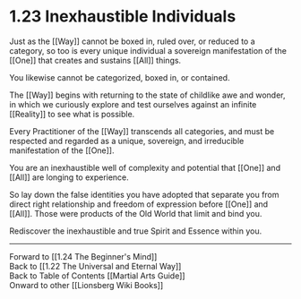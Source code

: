 # 1.23 Inexhaustible Individuals

Just as the [[Way]] cannot be boxed in, ruled over, or reduced to a category, so too is every unique individual a sovereign manifestation of the [[One]] that creates and sustains [[All]] things.

You likewise cannot be categorized, boxed in, or contained.

The [[Way]] begins with returning to the state of childlike awe and wonder, in which we curiously explore and test ourselves against an infinite [[Reality]] to see what is possible.

Every Practitioner of the [[Way]] transcends all categories, and must be respected and regarded as a unique, sovereign, and irreducible manifestation of the [[One]]. 

You are an inexhaustible well of complexity and potential that [[One]] and [[All]] are longing to experience. 

So lay down the false identities you have adopted that separate you from direct right relationship and freedom of expression before [[One]] and [[All]]. Those were products of the Old World that limit and bind you. 

Rediscover the inexhaustible and true Spirit and Essence within you. 

____
Forward to [[1.24 The Beginner's Mind]]  
Back to [[1.22 The Universal and Eternal Way]]  
Back to Table of Contents [[Martial Arts Guide]]  
Onward to other [[Lionsberg Wiki Books]]  
